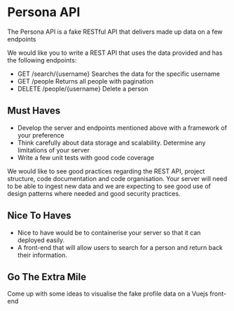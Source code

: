 # Persona API
The Persona API is a fake RESTful API that delivers made up data on a few endpoints

We would like you to write a REST API that uses the data provided and has the following endpoints:

- GET /search/{username} Searches the data for the specific username
- GET /people Returns all people with pagination
- DELETE /people/{username} Delete a person

## Must Haves

- Develop the server and endpoints mentioned above with a framework of your preference
- Think carefully about data storage and scalability. Determine any limitations of your server
- Write a few unit tests with good code coverage

We would like to see good practices regarding the REST API, project structure, code documentation and code organisation. Your server will need to be able to ingest new data and we are expecting to see good use of design patterns where needed and good security practices. 


## Nice To Haves

- Nice to have would be to containerise your server so that it can deployed easily.
- A front-end that will allow users to search for a person and return back their information. 


## Go The Extra Mile

Come up with some ideas to visualise the fake profile data on a Vuejs front-end

